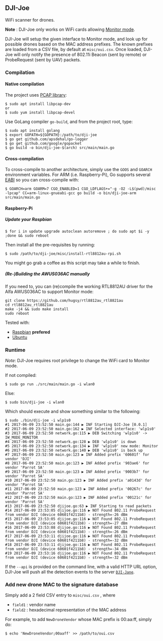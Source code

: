## DJI-Joe ##

WiFi scanner for drones.

**Note** : DJI-Joe only works on WiFi cards
allowing [Monitor mode](https://en.wikipedia.org/wiki/Monitor_mode).

DJI-Joe will setup the given interface to Monitor mode, and look up for possible
drones based on the MAC address prefixes. The known prefixes are loaded from a
CSV file, by default at `misc/oui.csv`. Once loaded, DJI-Joe will only notify the
presence of 802.11i Beacon (sent by remote) or ProbeRequest (sent by UAV) packets.


### Compilation

#### Native compilation

The project uses [PCAP library](https://github.com/the-tcpdump-group/libpcap):
```
$ sudo apt install libpcap-dev
or
$ sudo yum install libpcap-devel
```

Use GoLang compiler `go-build`, and from the project root, type:

```
$ sudo apt install golang
$ export GOPATH=${GOPATH}:/path/to/dji-joe
$ go get github.com/apsdehal/go-logger
$ go get github.com/google/gopacket
$ go build -o bin/dji-joe-$(arch) src/main/main.go
```

#### Cross-compilation

To cross-compile to another architecture, simply use the `GOOS` and `GOARCH`
environment variables. For ARM (i.e. Raspberry-Pi), Go supports
several [EABI](https://github.com/golang/go/wiki/GoArm) so you can cross-compile
with:

```
$ GOARCH=arm GOARM=7 CGO_ENABLED=1 CGO_LDFLAGS+="-g -O2 -L$(pwd)/misc -lpcap" CC=arm-linux-gnueabi-gcc go build -o bin/dji-joe-arm src/main/main.go
```


#### Raspberry-Pi

##### Update your Raspbian

```
$ for i in update upgrade autoclean autoremove ; do sudo apt $i -y ;done && sudo reboot
```

Then install all the pre-requisites by running:

```
$ sudo /path/to/dji-joe/misc/install-rtl8812au-rpi.sh
```

You might go grab a coffee as this script may take a while to finish.


##### (Re-)Building the AWUS036AC manually

If you need to, you can (re)compile the working RTL8812AU driver for the Alfa
AWUS036AC to support Monitor mode:

```
git clone https://github.com/hugsy/rtl8812au_rtl8821au
cd rtl8812au_rtl8821au
make -j4 && sudo make install
sudo reboot
```

Tested with:

 - [Raspbian](https://www.raspberrypi.org/downloads/raspbian/) **prefered**
 - [Ubuntu](https://wiki.ubuntu.com/ARM/RaspberryPi)



### Runtime

_Note_: DJI-Joe requires root privilege to change the WiFi card to Monitor mode.

If not compiled:

```
$ sudo go run ./src/main/main.go -i wlan0
```

Else:

```
$ sudo bin/dji-joe -i wlan0
```

Which should execute and show something similar to the following:

```
$ sudo ./bin/dji-joe -i wlp1s0
#1 2017-06-09 23:52:50 main.go:144 ▶ INF Starting DJI-Joe [0.0.1]
#2 2017-06-09 23:52:50 main.go:162 ▶ INF Selected interface: 'wlp1s0'
#3 2017-06-09 23:52:50 network.go:115 ▶ DEB Switching 'wlp1s0' ->  IW_MODE_MONITOR
#4 2017-06-09 23:52:50 network.go:128 ▶ DEB 'wlp1s0' is down
#5 2017-06-09 23:52:50 network.go:134 ▶ INF 'wlp1s0' new mode: Monitor
#6 2017-06-09 23:52:50 network.go:140 ▶ DEB 'wlp1s0' is back up
#7 2017-06-09 23:52:50 main.go:123 ▶ INF Added prefix '60601f' for vendor 'DJI'
#8 2017-06-09 23:52:50 main.go:123 ▶ INF Added prefix '903ae6' for vendor 'Parrot SA'
#9 2017-06-09 23:52:50 main.go:123 ▶ INF Added prefix '9003b7' for vendor 'Parrot SA'
#10 2017-06-09 23:52:50 main.go:123 ▶ INF Added prefix 'a0143d' for vendor 'Parrot SA'
#11 2017-06-09 23:52:50 main.go:123 ▶ INF Added prefix '00267c' for vendor 'Parrot SA'
#12 2017-06-09 23:52:50 main.go:123 ▶ INF Added prefix '00121c' for vendor 'Parrot SA'
#13 2017-06-09 23:52:50 djijoe.go:63 ▶ INF Starting to read packets
#14 2017-06-09 23:53:05 djijoe.go:116 ▶ NOT Found 802.11 ProbeRequest from vendor DJI (device 60601f4211b8) - strength=-26 dBm
#15 2017-06-09 23:53:05 djijoe.go:116 ▶ NOT Found 802.11 ProbeRequest from vendor DJI (device 60601f4211b8) - strength=-27 dBm
#16 2017-06-09 23:53:08 djijoe.go:116 ▶ NOT Found 802.11 ProbeRequest from vendor DJI (device 60601f4211b8) - strength=-26 dBm
#17 2017-06-09 23:53:11 djijoe.go:116 ▶ NOT Found 802.11 ProbeRequest from vendor DJI (device 60601f4211b8) - strength=-32 dBm
#18 2017-06-09 23:53:11 djijoe.go:116 ▶ NOT Found 802.11 ProbeRequest from vendor DJI (device 60601f4211b8) - strength=-34 dBm
#19 2017-06-09 23:53:16 djijoe.go:116 ▶ NOT Found 802.11 ProbeRequest from vendor DJI (device 60601f4211b8) - strength=-32 dBm
```

If the `--api` is provided on the command line, with a valid HTTP URL option,
DJI-Joe will push all the detection events to the
server [`DJI-Jane`](https://github.com/hugsy/dji-jane).

### Add new drone MAC to the signature database

Simply add a 2 field CSV entry to `misc/oui.csv` , where

 - `field1` : vendor name
 - `field2` : hexadecimal representation of the MAC address

 For example, to add `NewDroneVendor` whose MAC prefix is 00:aa:ff, simply do:

 ```
 $ echo 'NewDroneVendor;00aaff' >> /path/to/oui.csv
 ```
